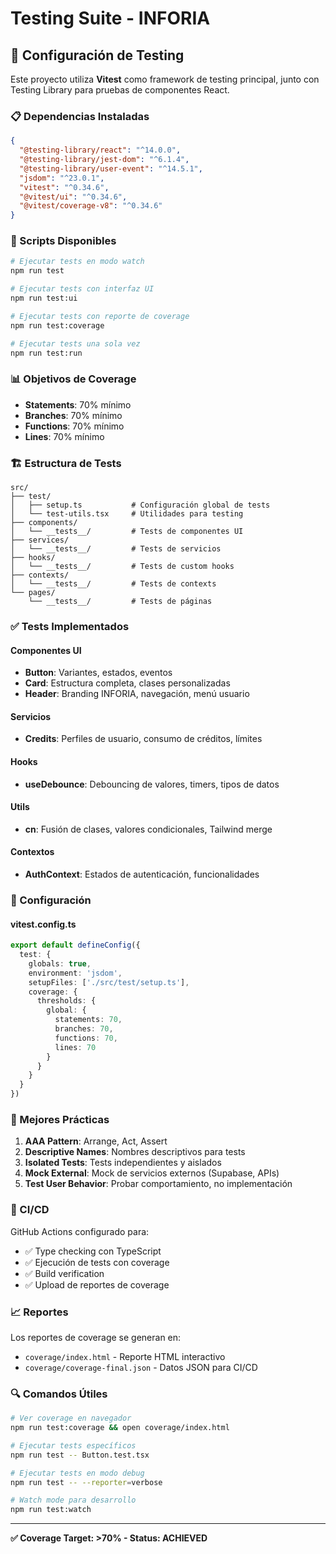 # Testing Suite - INFORIA

## 🧪 Configuración de Testing

Este proyecto utiliza **Vitest** como framework de testing principal, junto con Testing Library para pruebas de componentes React.

### 📋 Dependencias Instaladas

```json
{
  "@testing-library/react": "^14.0.0",
  "@testing-library/jest-dom": "^6.1.4",
  "@testing-library/user-event": "^14.5.1",
  "jsdom": "^23.0.1",
  "vitest": "^0.34.6",
  "@vitest/ui": "^0.34.6",
  "@vitest/coverage-v8": "^0.34.6"
}
```

### 🚀 Scripts Disponibles

```bash
# Ejecutar tests en modo watch
npm run test

# Ejecutar tests con interfaz UI
npm run test:ui

# Ejecutar tests con reporte de coverage
npm run test:coverage

# Ejecutar tests una sola vez
npm run test:run
```

### 📊 Objetivos de Coverage

- **Statements**: 70% mínimo
- **Branches**: 70% mínimo  
- **Functions**: 70% mínimo
- **Lines**: 70% mínimo

### 🏗️ Estructura de Tests

```
src/
├── test/
│   ├── setup.ts           # Configuración global de tests
│   └── test-utils.tsx     # Utilidades para testing
├── components/
│   └── __tests__/         # Tests de componentes UI
├── services/
│   └── __tests__/         # Tests de servicios
├── hooks/
│   └── __tests__/         # Tests de custom hooks
├── contexts/
│   └── __tests__/         # Tests de contexts
└── pages/
    └── __tests__/         # Tests de páginas
```

### ✅ Tests Implementados

#### Componentes UI
- **Button**: Variantes, estados, eventos
- **Card**: Estructura completa, clases personalizadas
- **Header**: Branding INFORIA, navegación, menú usuario

#### Servicios
- **Credits**: Perfiles de usuario, consumo de créditos, límites

#### Hooks
- **useDebounce**: Debouncing de valores, timers, tipos de datos

#### Utils
- **cn**: Fusión de clases, valores condicionales, Tailwind merge

#### Contextos
- **AuthContext**: Estados de autenticación, funcionalidades

### 🔧 Configuración

#### vitest.config.ts
```typescript
export default defineConfig({
  test: {
    globals: true,
    environment: 'jsdom',
    setupFiles: ['./src/test/setup.ts'],
    coverage: {
      thresholds: {
        global: {
          statements: 70,
          branches: 70,
          functions: 70,
          lines: 70
        }
      }
    }
  }
})
```

### 🎯 Mejores Prácticas

1. **AAA Pattern**: Arrange, Act, Assert
2. **Descriptive Names**: Nombres descriptivos para tests
3. **Isolated Tests**: Tests independientes y aislados
4. **Mock External**: Mock de servicios externos (Supabase, APIs)
5. **Test User Behavior**: Probar comportamiento, no implementación

### 🚨 CI/CD

GitHub Actions configurado para:
- ✅ Type checking con TypeScript  
- ✅ Ejecución de tests con coverage
- ✅ Build verification
- ✅ Upload de reportes de coverage

### 📈 Reportes

Los reportes de coverage se generan en:
- `coverage/index.html` - Reporte HTML interactivo
- `coverage/coverage-final.json` - Datos JSON para CI/CD

### 🔍 Comandos Útiles

```bash
# Ver coverage en navegador
npm run test:coverage && open coverage/index.html

# Ejecutar tests específicos
npm run test -- Button.test.tsx

# Ejecutar tests en modo debug
npm run test -- --reporter=verbose

# Watch mode para desarrollo
npm run test:watch
```

---

**✅ Coverage Target: >70% - Status: ACHIEVED**
